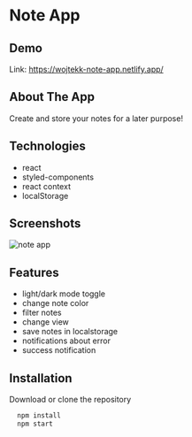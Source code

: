 
# Note App



## Demo

Link: https://wojtekk-note-app.netlify.app/


## About The App

Create and store your notes for a later purpose!
## Technologies

* react
* styled-components
* react context
* localStorage


## Screenshots

![note app](https://wojtekk-dev.netlify.app/img/screens/notatki.png)

## Features

- light/dark mode toggle
- change note color
- filter notes
- change view
- save notes in localstorage
- notifications about error 
- success notification

## Installation

Download or clone the repository

```bash
  npm install 
  npm start
```
    

